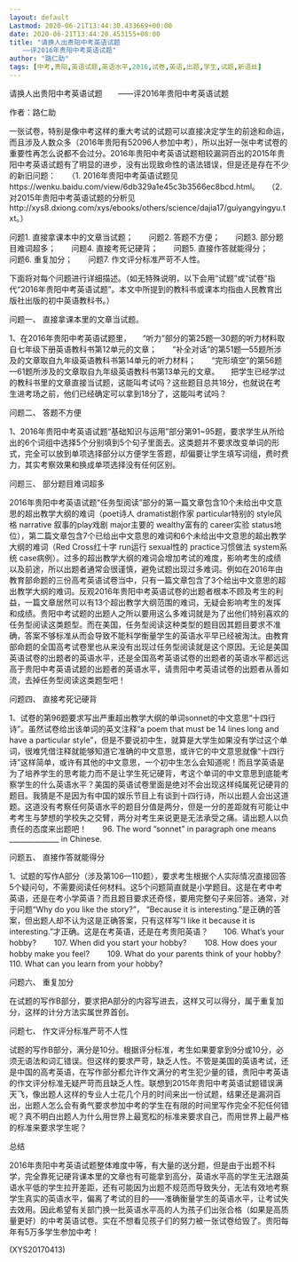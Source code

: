 ```yaml
---
layout: default
Lastmod: 2020-06-21T13:44:30.433669+00:00
date: 2020-06-21T13:44:28.453155+00:00
title: "请换人出贵阳中考英语试题
　　——评2016年贵阳中考英语试题"
author: "路仁助"
tags: [中考,贵阳,英语试题,英语水平,2016,试卷,英语,出题,学生,试题,新语丝]
---
```


请换人出贵阳中考英语试题　　——评2016年贵阳中考英语试题

作者：路仁助

一张试卷，特别是像中考这样的重大考试的试题可以直接决定学生的前途和命运，而且涉及人数众多（2016年贵阳有52096人参加中考），所以出好一张中考试卷的重要性再怎么说都不会过分。2016年贵阳中考英语试题相较漏洞百出的2015年贵阳中考英语试题有了明显的进步，没有出现致命性的语法错误，但是还是存在不少的新旧问题：　　（1. 2016年贵阳中考英语试题见https://wenku.baidu.com/view/6db329a1e45c3b3566ec8bcd.html。　　（2. 对2015年贵阳中考英语试题的分析见http://xys8.dxiong.com/xys/ebooks/others/science/dajia17/guiyangyingyu.txt。）

问题1. 直接拿课本中的文章当试题；　　问题2. 答题不方便；　　问题3. 部分题目难词超多；　　问题4. 直接考死记硬背；　　问题5. 直接作答就能得分；　　问题6. 重复加分；　　问题7. 作文评分标准严苛不人性。

下面将对每个问题进行详细描述。（如无特殊说明，以下会用“试题”或“试卷”指代“2016年贵阳中考英语试题”。本文中所提到的教科书或课本均指由人民教育出版社出版的初中英语教科书。）

问题一、 直接拿课本里的文章当试题。

1、在2016年贵阳中考英语试题里，　　“听力”部分的第25题—30题的听力材料取自七年级下册英语教科书第12单元的文章；　　“补全对话”的第51题—55题所涉及的文章取自九年级英语教科书第14单元的听力材料；　　“完形填空”的第56题—61题所涉及的文章取自九年级英语教科书第13单元的文章。　　把学生已经学过的教科书里的文章直接当试题，这能叫考试吗？这些题目总共18分，也就说在考生进考场之前，他们已经确定可以拿到18分了，这能叫考试吗？

问题二、 答题不方便

1、2016年贵阳中考英语试题“基础知识与运用”部分第91~95题，要求学生从所给出的6个词组中选择5个分别填到5个句子里面去。这类题并不要求改变单词的形式，完全可以放到单项选择部分以方便学生答题，却偏要让学生填写词组，费时费力，其实考察效果和换成单项选择没有任何区别。

问题三、 部分题目难词超多

2016年贵阳中考英语试题“任务型阅读”部分的第一篇文章包含10个未给出中文意思的超出教学大纲的难词（poet诗人 dramatist剧作家 particular特别的 style风格 narrative 叙事的play戏剧 major主要的 wealthy富有的 career实验 status地位），第二篇文章包含7个已给出中文意思的难词和6个未给出中文意思的超出教学大纲的难词（Red Cross红十字 run运行 sexual性的 practice习惯做法 system系统 case病例）。过多的超出教学大纲的难词会增加考试的难度，影响考生的成绩以及前途，所以出题者通常会很谨慎，避免试题出现过多难词。例如在2016年由教育部命题的三份高考英语试卷当中，只有一篇文章包含了3个给出中文意思的超出教学大纲的难词。反观2016年贵阳中考英语试卷的出题者根本不顾及考生的利益，一篇文章居然可以有13个超出教学大纲范围的难词，无疑会影响考生的发挥和成绩。贵阳中考试题的出题人之所以要用这么多难词就是为了出他们特别喜欢的任务型阅读这类题型。而在美国，任务型阅读这种类型的题目因其题目要求不准确，答案不够标准从而会导致不能科学衡量学生的英语水平早已经被淘汰。由教育部命题的全国高考试卷里也从来没有出现过任务型阅读就是这个原因。无论是美国英语试卷的出题者的英语水平，还是全国高考英语试卷的出题者的英语水平都远远高于贵阳中考英语试题的出题者的英语水平，请贵阳中考英语试卷的出题者从善如流，去掉任务型阅读这类题型吧！

问题四、 直接考死记硬背

1、试卷的第96题要求写出严重超出教学大纲的单词sonnet的中文意思“十四行诗”。虽然试卷给出该单词的英文注释“a poem that must be 14 lines long and have a particular style”，但是不要说初中生，就算是大学生如果没有学过这个单词，很难凭借注释就能够知道它准确的中文意思，或许它的中文意思就像“十四行诗”这样简单，或许有其他的中文意思，一个初中生怎么会知道呢！而且学英语是为了培养学生的思考能力而不是让学生死记硬背，考这个单词的中文意思到底能考察学生的什么英语水平？美国的英语试卷里面是绝对不会出现这样纯属死记硬背的题目。我猜是不是因为有中国的娱乐节目上有谈到十四行诗，所以出题人会出这道题。这道没有考察任何英语水平的题目分值是两分，但是一分的差距就有可能让中考考生与梦想的学校失之交臂，两分对考生来说更是无法承受之痛。请出题人以负责任的态度来出题吧！　　96. The word “sonnet” in paragraph one means ______________ in Chinese.

问题五、 直接作答就能得分

1、试题的写作A部分（涉及第106—110题），要求考生根据个人实际情况直接回答5个疑问句，不需要阅读任何材料。这5个问题简直就是小学题目。这是在考中考英语，还是在考小学英语？而且题目要求还奇怪，要用完整句子来回答。通常，对于问题“Why do you like the story?”， “Because it is interesting.”是正确的答案，但出题人却不认为这是正确答案，只有这样写“I like it because it is interesting.”才正确。这是在考英语，还是在考贵阳英语？　　106. What’s your hobby? 　　107. When did you start your hobby? 　　108. How does your hobby make you feel? 　　109. What do your parents think of your hobby?　　110. What can you learn from your hobby?

问题六、 重复加分

在试题的写作B部分，要求把A部分的内容写进去，这样又可以得分，属于重复加分，这样的计分方法实属世界首创。

问题七、 作文评分标准严苛不人性

试题的写作B部分，满分是10分。根据评分标准，考生如果要拿到9分或10分，必须无语法和词汇错误。但这样的要求严苛，缺乏人性。不管是美国的英语考试，还是中国的高考英语，在写作部分都允许作文满分的考生犯少量的错，贵阳中考英语的作文评分标准无疑严苛而且缺乏人性。联想到2015年贵阳中考英语试题错误满天飞，像出题人这样的专业人士花几个月的时间来出一份试题，结果还是漏洞百出，出题人怎么会有勇气要求参加中考的学生在有限的时间里写作完全不犯任何错呢？真不明白出题人为什么用世界上最宽松的标准来要求自己，而用世界上最严格的标准来要求学生呢？

总结

2016年贵阳中考英语试题整体难度中等，有大量的送分题，但是由于出题不科学，完全靠死记硬背课本里的文章也有可能拿到高分，英语水平高的学生无法跟英语水平低的学生拉开差距，还有可能因为出题不规范而导致失分，无法有效地考察学生真实的英语水平，偏离了考试的目的——准确衡量学生的英语水平，让考试失去效用。因此希望有关部门换一批英语水平高的人为孩子们出张合格（如果是高质量更好）的中考英语试卷。实在不想看见孩子们的努力被一张试卷给毁了。贵阳每年有5万多学生参加中考！

(XYS20170413)

